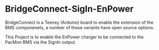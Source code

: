 # BridgeConnect-SigIn-EnPower

BridgeConnect is a Teensy (Arduino) board to enable the extension of the BMS componenets, a number of these variants have open source options. 

This Project is to enable the EnPower charger to be connected to the PacMon BMS via the SignIn output. 

